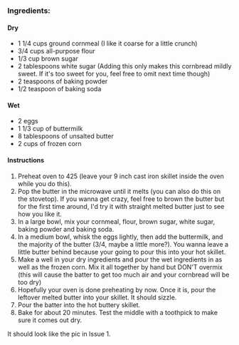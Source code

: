 ### Ingredients:

#### Dry
- 1 1/4 cups ground cornmeal (I like it coarse for a little crunch)
- 3/4 cups all-purpose flour
- 1/3 cup brown sugar
- 2 tablespoons white sugar (Adding this only makes this cornbread mildly sweet. If it's too sweet for you, feel free to omit next time though)
- 2 teaspoons of baking powder
- 1/2 teaspoon of baking soda


#### Wet
- 2 eggs
- 1 1/3 cup of buttermilk
- 8 tablespoons of unsalted butter
- 2 cups of frozen corn

#### Instructions
1. Preheat oven to 425 (leave your 9 inch cast iron skillet inside the oven while you do this).
2. Pop the butter in the microwave until it melts (you can also do this on the stovetop). If you wanna get crazy, feel free to brown the butter but for the first time around, I'd try it with straight melted butter just to see how you like it.
3. In a large bowl, mix your cornmeal, flour, brown sugar, white sugar, baking powder and baking soda.
4. In a medium bowl, whisk the eggs lightly, then add the buttermilk, and the majority of the butter (3/4, maybe a little more?). You wanna leave a little butter behind because your going to pour this into your hot skillet.
5. Make a well in your dry ingredients and pour the wet ingredients in as well as the frozen corn. Mix it all together by hand but DON'T overmix (this will cause the batter to get too much air and your cornbread will be too dry)
6. Hopefully your oven is done preheating by now. Once it is, pour the leftover melted butter into your skillet. It should sizzle.
7. Pour the batter into the hot buttery skillet.
8. Bake for about 20 minutes. Test the middle with a toothpick to make sure it comes out dry.

It should look like the pic in Issue 1.




